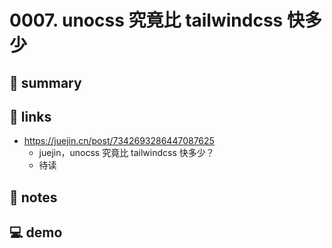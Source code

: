 # 0007. unocss 究竟比 tailwindcss 快多少

## 📝 summary

## 🔗 links

- https://juejin.cn/post/7342693286447087625
  - juejin，unocss 究竟比 tailwindcss 快多少？
  - 待读

## 📒 notes



## 💻 demo

```

```